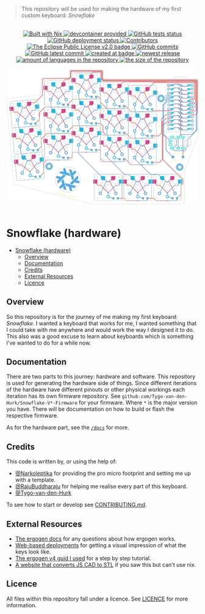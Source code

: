 > This repository will be used for making the hardware of my first custom keyboard: _Snowflake_

<br>
<div align="center">
  <!--~ Tools ~-->
  <a href="https://nixos.org">
    <img src="https://img.shields.io/badge/Built_With-Nix-5277C3.svg?style=flat&logo=nixos&labelColor=73C3D5" alt="Built with Nix"/>
  </a>
  <a href="https://containers.dev/">
    <img src="https://img.shields.io/badge/devcontainer-provided-green?style=flat" alt="devcontainer provided"/>
  </a>
  <!--~ CI/CD ~-->
  <a href="https://github.com/Tygo-van-den-Hurk/keyboard/actions/workflows/nix-github-actions.yml">
    <img src="https://github.com/Tygo-van-den-Hurk/keyboard/workflows/Nix%20Flake%20Checks/badge.svg?style=flat" alt="GitHub tests status" />
  </a>
  <a href="https://github.com/Tygo-van-den-Hurk/keyboard/actions/workflows/deploy-github-pages.yml">
    <img src="https://github.com/Tygo-van-den-Hurk/keyboard/workflows/Deploy%20GitHub%20Pages/badge.svg?style=flat" alt="GitHub deployment status" />
  </a>
  <!--~ Repository Statistics ~-->
  <a href="https://github.com/Tygo-van-den-Hurk/keyboard/graphs/contributors">
    <img src="https://img.shields.io/github/contributors/Tygo-van-den-Hurk/keyboard?style=flat" alt="Contributors"/>
  </a>
  <a href="https://github.com/Tygo-van-den-Hurk/keyboard/blob/main/LICENSE">
    <img src="https://img.shields.io/github/license/Tygo-van-den-Hurk/keyboard?style=flat" alt="The Eclipse Public License v2.0 badge" />
  </a>
  <a href="https://github.com/Tygo-van-den-Hurk/keyboard/commit">
    <img src="https://badgen.net/github/commits/Tygo-van-den-Hurk/keyboard?style=flat" alt="GitHub commits" />
  </a>
  <a href="https://github.com/Tygo-van-den-Hurk/keyboard/commit">
    <img src="https://badgen.net/github/last-commit/Tygo-van-den-Hurk/keyboard?style=flat" alt="GitHub latest commit" />
  </a>
  <a href="https://github.com/Tygo-van-den-Hurk/keyboard/pulse">
    <img src="https://img.shields.io/github/created-at/Tygo-van-den-Hurk/keyboard?style=flat" alt="created at badge" />
  </a>
  <a href="https://github.com/Tygo-van-den-Hurk/keyboard/release">
    <img src="https://img.shields.io/github/release/Tygo-van-den-Hurk/keyboard?style=flat&display_name=release" alt="newest release" />
  </a>
  <a href="https://github.com/Tygo-van-den-Hurk/keyboard/">
    <img src="https://img.shields.io/github/languages/count/Tygo-van-den-Hurk/keyboard?style=flat" alt="amount of languages in the repository" />
  </a>    
  <a href="https://github.com/Tygo-van-den-Hurk/keyboard/">
    <img src="https://img.shields.io/github/repo-size/Tygo-van-den-Hurk/keyboard?style=flat" alt="the size of the repository" />
  </a>   
  <br><br>
  <img src="./images/svg/snowflake.svg">
</div>
<br>

# Snowflake (hardware)

- [Snowflake (hardware)](#snowflake-hardware)
  - [Overview](#overview)
  - [Documentation](#documentation)
  - [Credits](#credits)
  - [External Resources](#external-resources)
  - [Licence](#licence)

## Overview

So this repository is for the journey of me making my first keyboard: _Snowflake_. I wanted a keyboard that works for me, I wanted something that I could take with me anywhere and would work the way I designed it to do. This also was a good excuse to learn about keyboards which is something I've wanted to do for a while now.

## Documentation

There are two parts to this journey: hardware and software. This repository is used for generating the hardware side of things. Since different iterations of the hardware have different pinouts or other physical workings each iteration has its own firmware repository. See `github.com/Tygo-van-den-Hurk/Snowflake-V*-Firmware` for your firmware. Where `*` is the major version you have. There will be documentation on how to build or flash the respective firmware.

As for the hardware part, see the [`/docs`](./docs/README.md) for more.

## Credits

This code is written by, or using the help of:

- [@Narkoleptika](https://github.com/Narkoleptika) for providing the pro micro footprint and setting me up with a template.
- [@RajuBuddharaju](https://github.com/RajuBuddharaju) for helping me realise every part of this keyboard.
- [@Tygo-van-den-Hurk](https://github.com/Tygo-van-den-Hurk)

To see how to start or develop see [CONTRIBUTING.md](./CONTRIBUTING.md).

## External Resources

- [The ergogen docs](https://docs.ergogen.xyz/) for any questions about how ergogen works.
- [Web-based deployments](https://ergogen.ceoloide.com/) for getting a visual impression of what the keys look like.
- [The ergogen v4 guid I used](https://flatfootfox.com/ergogen-introduction/) for a step by step tutorial.
- [A website that converts JS CAD to STL](https://neorama.de/) if you saw this but can't use nix.

## Licence

All files within this repository fall under a licence. See [LICENCE](./LICENSE) for more information.
